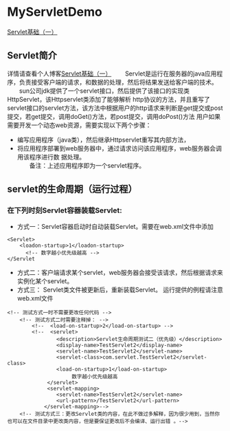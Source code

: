 # MyServletDemo
[Servlet基础（一）](http://activeblog.xin/2017/07/19/Servlet%E5%9F%BA%E7%A1%80%EF%BC%88%E4%B8%80%EF%BC%89%EF%BC%9Aservlet%E7%9A%84%E7%94%9F%E5%91%BD%E5%91%A8%E6%9C%9F/)
## Servlet简介
详情请查看个人博客[Servlet基础（一）](http://activeblog.xin/2017/07/19/Servlet%E5%9F%BA%E7%A1%80%EF%BC%88%E4%B8%80%EF%BC%89%EF%BC%9Aservlet%E7%9A%84%E7%94%9F%E5%91%BD%E5%91%A8%E6%9C%9F/)
&emsp;&emsp;Servlet是运行在服务器的java应用程序，负责接受客户端的请求，和数据的处理，然后将结果发送给客户端的技术。  
&emsp;&emsp;sun公司jdk提供了一个servlet接口，然后提供了该接口的实现类HttpServlet，该Httpservlet类添加了能够解析   http协议的方法，并且重写了servlet接口的servlet方法，该方法中根据用户的http请求来判断是get提交或post提交，若get提交，调用doGet()方法，若post提交，调用doPost()方法
用户如果需要开发一个动态web资源，需要实现以下两个步骤：
- 编写应用程序（java类），然后继承Httpservlet重写其内部方法，
- 将应用程序部署到web服务器中，通过请求访问该应用程序，web服务器会调用该程序进行数	据处理。  
&emsp;&emsp;备注：上述应用程序即为一个servlet程序。
## servlet的生命周期（运行过程）
### 在下列时刻Servlet容器装载Servlet:

- 方式一：Servlet容器启动时自动装载Servlet。需要在web.xml文件中添加
```
<Servlet>
    <loadon-startup>1</loadon-startup>
      <!-- 数字越小优先级越高 -->
</Servlet
```
- 方式二：客户端请求某个servlet，web服务器会接受该请求，然后根据请求来实例化某个servlet。
- 方式三： Servlet类文件被更新后，重新装载Servlet。
运行提供的例程请注意web.xml文件
```
<!-- 测试方式一时不需要更改任何代码 -->
	<!-- 测试方式二时需要注释掉： -->
		<!--  <load-on-startup>2</load-on-startup> -->
		<!--  <servlet>
			    <description>Servlet生命周期测试二（优先级）</description>
			    <display-name>TestServlet2</display-name>
			    <servlet-name>TestServlet2</servlet-name>
			    <servlet-class>com.servlet.TestServlet2</servlet-class>
			    <load-on-startup>1</load-on-startup>
			      	 数字越小优先级越高
		 	 </servlet>
		 	 <servlet-mapping>
			    <servlet-name>TestServlet2</servlet-name>
			    <url-pattern>/TestServlet2</url-pattern>
			</servlet-mapping>-->
	<!-- 测试方式三：更改Servlet类的内容，在此不做过多解释，因为很少用到，当然你也可以在文件目录中更改类内容，但是要保证更改后不会编译、运行出错 。-->
```
